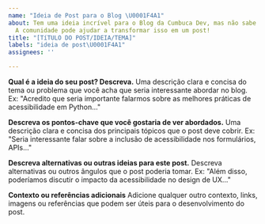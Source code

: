 ```yaml
---
name: "Ideia de Post para o Blog \U0001F4A1"
about: Tem uma ideia incrível para o Blog da Cumbuca Dev, mas não sabe como desenvolvê-la?
  A comunidade pode ajudar a transformar isso em um post!
title: "[TíTULO DO POST/IDEIA/TEMA]"
labels: "ideia de post\U0001F4A1"
assignees: ''

---
```


**Qual é a ideia do seu post? Descreva.**
Uma descrição clara e concisa do tema ou problema que você acha que seria interessante abordar no blog. Ex: "Acredito que seria importante falarmos sobre as melhores práticas de acessibilidade em Python..."

**Descreva os pontos-chave que você gostaria de ver abordados.**
Uma descrição clara e concisa dos principais tópicos que o post deve cobrir. Ex: "Seria interessante falar sobre a inclusão de acessibilidade nos formulários, APIs..."

**Descreva alternativas ou outras ideias para este post.**
Descreva alternativas ou outros ângulos que o post poderia tomar. Ex: "Além disso, poderíamos discutir o impacto da acessibilidade no design de UX..."

**Contexto ou referências adicionais**
Adicione qualquer outro contexto, links, imagens ou referências que podem ser úteis para o desenvolvimento do post.
